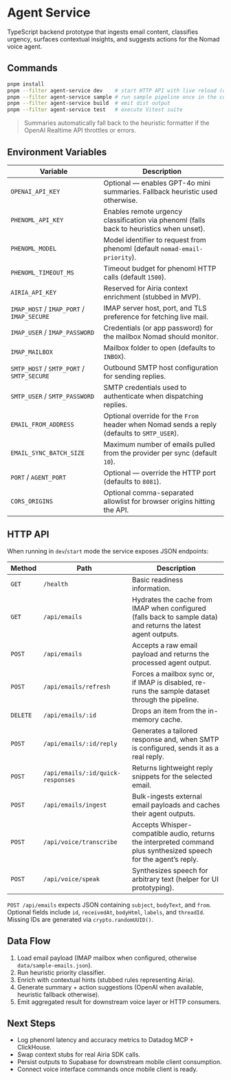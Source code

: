 # Agent Service

TypeScript backend prototype that ingests email content, classifies urgency, surfaces contextual insights, and suggests actions for the Nomad voice agent.

## Commands

```bash
pnpm install
pnpm --filter agent-service dev    # start HTTP API with live reload (default port 8081)
pnpm --filter agent-service sample # run sample pipeline once in the console
pnpm --filter agent-service build  # emit dist output
pnpm --filter agent-service test   # execute Vitest suite
```

> Summaries automatically fall back to the heuristic formatter if the OpenAI Realtime API throttles or errors.

## Environment Variables

| Variable | Description |
| --- | --- |
| `OPENAI_API_KEY` | Optional — enables GPT-4o mini summaries. Fallback heuristic used otherwise. |
| `PHENOML_API_KEY` | Enables remote urgency classification via phenoml (falls back to heuristics when unset). |
| `PHENOML_MODEL` | Model identifier to request from phenoml (default `nomad-email-priority`). |
| `PHENOML_TIMEOUT_MS` | Timeout budget for phenoml HTTP calls (default `1500`). |
| `AIRIA_API_KEY` | Reserved for Airia context enrichment (stubbed in MVP). |
| `IMAP_HOST` / `IMAP_PORT` / `IMAP_SECURE` | IMAP server host, port, and TLS preference for fetching live mail. |
| `IMAP_USER` / `IMAP_PASSWORD` | Credentials (or app password) for the mailbox Nomad should monitor. |
| `IMAP_MAILBOX` | Mailbox folder to open (defaults to `INBOX`). |
| `SMTP_HOST` / `SMTP_PORT` / `SMTP_SECURE` | Outbound SMTP host configuration for sending replies. |
| `SMTP_USER` / `SMTP_PASSWORD` | SMTP credentials used to authenticate when dispatching replies. |
| `EMAIL_FROM_ADDRESS` | Optional override for the `From` header when Nomad sends a reply (defaults to `SMTP_USER`). |
| `EMAIL_SYNC_BATCH_SIZE` | Maximum number of emails pulled from the provider per sync (default `10`). |
| `PORT` / `AGENT_PORT` | Optional — override the HTTP port (defaults to `8081`). |
| `CORS_ORIGINS` | Optional comma-separated allowlist for browser origins hitting the API. |

## HTTP API

When running in `dev`/`start` mode the service exposes JSON endpoints:

| Method | Path | Description |
| --- | --- | --- |
| `GET` | `/health` | Basic readiness information. |
| `GET` | `/api/emails` | Hydrates the cache from IMAP when configured (falls back to sample data) and returns the latest agent outputs. |
| `POST` | `/api/emails` | Accepts a raw email payload and returns the processed agent output. |
| `POST` | `/api/emails/refresh` | Forces a mailbox sync or, if IMAP is disabled, re-runs the sample dataset through the pipeline. |
| `DELETE` | `/api/emails/:id` | Drops an item from the in-memory cache. |
| `POST` | `/api/emails/:id/reply` | Generates a tailored response and, when SMTP is configured, sends it as a real reply. |
| `POST` | `/api/emails/:id/quick-responses` | Returns lightweight reply snippets for the selected email. |
| `POST` | `/api/emails/ingest` | Bulk-ingests external email payloads and caches their agent outputs. |
| `POST` | `/api/voice/transcribe` | Accepts Whisper-compatible audio, returns the interpreted command plus synthesized speech for the agent’s reply. |
| `POST` | `/api/voice/speak` | Synthesizes speech for arbitrary text (helper for UI prototyping). |

`POST /api/emails` expects JSON containing `subject`, `bodyText`, and `from`. Optional fields include `id`, `receivedAt`, `bodyHtml`, `labels`, and `threadId`. Missing IDs are generated via `crypto.randomUUID()`.

## Data Flow

1. Load email payload (IMAP mailbox when configured, otherwise `data/sample-emails.json`).
2. Run heuristic priority classifier.
3. Enrich with contextual hints (stubbed rules representing Airia).
4. Generate summary + action suggestions (OpenAI when available, heuristic fallback otherwise).
5. Emit aggregated result for downstream voice layer or HTTP consumers.

## Next Steps

- Log phenoml latency and accuracy metrics to Datadog MCP + ClickHouse.
- Swap context stubs for real Airia SDK calls.
- Persist outputs to Supabase for downstream mobile client consumption.
- Connect voice interface commands once mobile client is ready.
